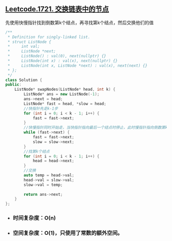 ## [Leetcode.1721. 交换链表中的节点](https://leetcode-cn.com/problems/swapping-nodes-in-a-linked-list/)

先使用快慢指针找到倒数第k个结点，再寻找第k个结点，然后交换他们的值

```C++
/**
 * Definition for singly-linked list.
 * struct ListNode {
 *     int val;
 *     ListNode *next;
 *     ListNode() : val(0), next(nullptr) {}
 *     ListNode(int x) : val(x), next(nullptr) {}
 *     ListNode(int x, ListNode *next) : val(x), next(next) {}
 * };
 */
class Solution {
public:
    ListNode* swapNodes(ListNode* head, int k) {
        ListNode* ans = new ListNode(-1);
        ans->next = head;
        ListNode* fast = head, *slow = head;
        //快指针先走k-1步
        for (int i = 0; i < k - 1; i++) {
            fast = fast->next;
        }
        //快慢指针同时开始走，当快指针指向最后一个结点时停止，此时慢指针指向倒数第k个结点
        while (fast->next) {
            fast = fast->next;
            slow = slow->next;
        }
        //找第k个结点
        for (int i = 0; i < k - 1; i++) {
            head = head->next;
        }
        //交换
        auto temp = head->val;
        head->val = slow->val;
        slow->val = temp;
        
        return ans->next;
    }
};
```
- ### 时间复杂度：O(n)

- ### 空间复杂度：O(1)，只使用了常数的额外空间。